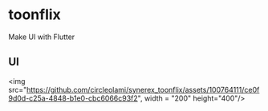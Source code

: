 # toonflix

Make UI with Flutter

## UI

<img src="https://github.com/circleolami/synerex_toonflix/assets/100764111/ce0f9d0d-c25a-4848-b1e0-cbc6066c93f2", width = "200" height="400"/>
